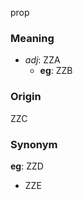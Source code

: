 prop
### Meaning
+ _adj_: ZZA
    + __eg__: ZZB

### Origin

ZZC

### Synonym

__eg__: ZZD

+ ZZE


